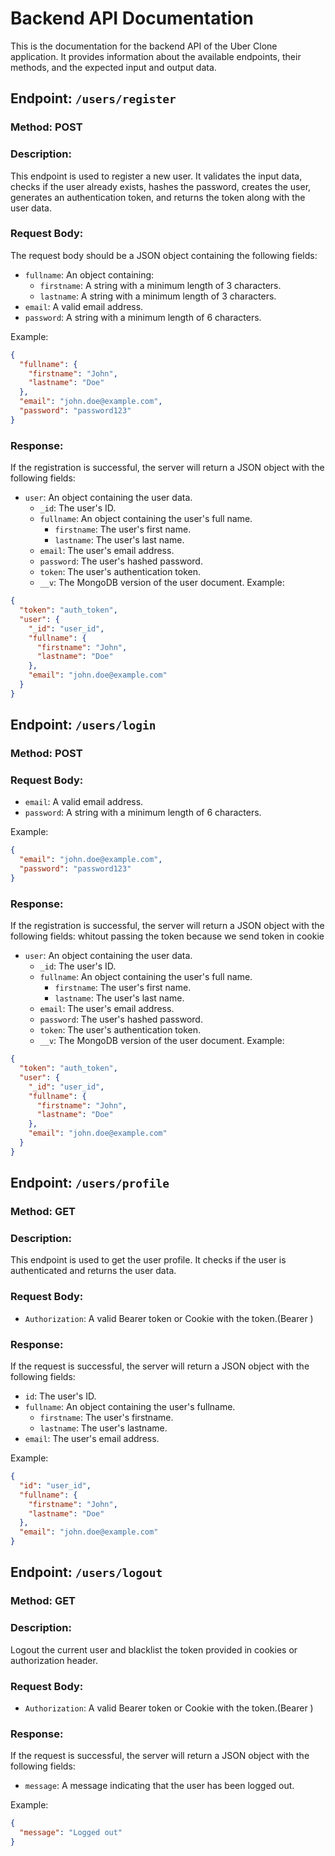 # Backend API Documentation

This is the documentation for the backend API of the Uber Clone application. It provides information about the available endpoints, their methods, and the expected input and output data.

## Endpoint: `/users/register`

### Method: POST

### Description:
This endpoint is used to register a new user. It validates the input data, checks if the user already exists, hashes the password, creates the user, generates an authentication token, and returns the token along with the user data.

### Request Body:
The request body should be a JSON object containing the following fields:

- `fullname`: An object containing:
  - `firstname`: A string with a minimum length of 3 characters.
  - `lastname`: A string with a minimum length of 3 characters.
- `email`: A valid email address.
- `password`: A string with a minimum length of 6 characters.

Example:
```json
{
  "fullname": {
    "firstname": "John",
    "lastname": "Doe"
  },
  "email": "john.doe@example.com",
  "password": "password123"
}
```

### Response:

If the registration is successful, the server will return a JSON object with the following fields:


- `user`: An object containing the user data.
   - `_id`: The user's ID.
   - `fullname`: An object containing the user's full name.
      - `firstname`: The user's first name.
      - `lastname`: The user's last name.
   - `email`: The user's email address.
   - `password`: The user's hashed password.
   - `token`: The user's authentication token.
   - `__v`: The MongoDB version of the user document.
Example:
```json
{
  "token": "auth_token",
  "user": {
    "_id": "user_id",
    "fullname": {
      "firstname": "John",
      "lastname": "Doe"
    },
    "email": "john.doe@example.com"
  }
}
```
## Endpoint: `/users/login`

### Method: POST

### Request Body:
- `email`: A valid email address.
- `password`: A string with a minimum length of 6 characters.

Example:
```json
{
  "email": "john.doe@example.com",
  "password": "password123"
}
```

### Response:
If the registration is successful, the server will return a JSON object with the following fields: whitout passing the token because we send token in cookie

- `user`: An object containing the user data.
   - `_id`: The user's ID.
   - `fullname`: An object containing the user's full name.
      - `firstname`: The user's first name.
      - `lastname`: The user's last name.
   - `email`: The user's email address.
   - `password`: The user's hashed password.
   - `token`: The user's authentication token.
   - `__v`: The MongoDB version of the user document.
Example:
```json
{
  "token": "auth_token",
  "user": {
    "_id": "user_id",
    "fullname": {
      "firstname": "John",
      "lastname": "Doe"
    },
    "email": "john.doe@example.com"
  }
}
```

## Endpoint: `/users/profile`
### Method: GET
### Description:
This endpoint is used to get the user profile. It checks if the user is authenticated and returns the user data.
### Request Body:
- `Authorization`: A valid Bearer token or Cookie with the token.(Bearer <token>)

### Response:
If the request is successful, the server will return a JSON object with the following fields:

- `id`: The user's ID.
- `fullname`: An object containing the user's fullname.
   - `firstname`: The user's firstname.
   - `lastname`: The user's lastname.
- `email`: The user's email address.

Example:
```json
{
  "id": "user_id",
  "fullname": {
    "firstname": "John",
    "lastname": "Doe"
  },
  "email": "john.doe@example.com"
}
```

## Endpoint: `/users/logout`

### Method: GET

### Description:
Logout the current user and blacklist the token provided in cookies or authorization header.

### Request Body:
- `Authorization`: A valid Bearer token or Cookie with the token.(Bearer <token>)

### Response:
If the request is successful, the server will return a JSON object with the following fields:

- `message`: A message indicating that the user has been logged out.

Example:
```json
{
  "message": "Logged out"
}
```



